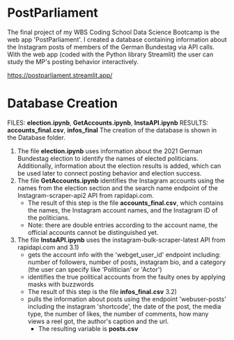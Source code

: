# PostParliament
The final project of my WBS Coding School Data Science Bootcamp is the web app 'PostParliament'.
I created a database containing information about the Instagram posts of members of the German 
Bundestag via API calls. With the web app (coded with the Python library Streamlit) the user 
can study the MP's posting behavior interactively.

https://postparliament.streamlit.app/

# Database Creation
FILES: **election.ipynb**, **GetAccounts.ipynb**, **InstaAPI.ipynb**
RESULTS: **accounts_final.csv**, **infos_final**
The creation of the database is shown in the Database folder. 
1) The file **election.ipynb** uses information about the 2021 German Bundestag election
   to identify the names of elected politicians. Additionally, information about the election
   results is added, which can be used later to connect posting behavior and election success.
2) The file **GetAccounts.ipynb** identifies the Instagram accounts using the names from the election
   section and the search name endpoint of the Instagram-scraper-api2 API from rapidapi.com.
   - The result of this step is the file **accounts_final.csv**, which contains the names,
   the Instagram account names, and the Instagram ID of the politicians.
   - Note: there are double entries according to the account name, the official accounts cannot
   be distinguished yet.
3) The file **InstaAPI.ipynb** uses the instagram-bulk-scraper-latest API from rapidapi.com and
   3.1)
   - gets the account info with the 'webget_user_id' endpoint including:
     number of followers, number of posts, instagram bio, and a category (the user can
     specify like 'Politician' or 'Actor')
   - identifies the true political accounts from the faulty ones by applying masks with buzzwords
   - The result of this step is the file **infos_final.csv**
   3.2)
   - pulls the information about posts using the endpoint 'webuser-posts' including
     the instagram 'shortcode', the date of the post, the media type, the number of likes, the number
     of comments, how many views a reel got, the author's caption and the url.
     - The resulting variable is **posts.csv**
